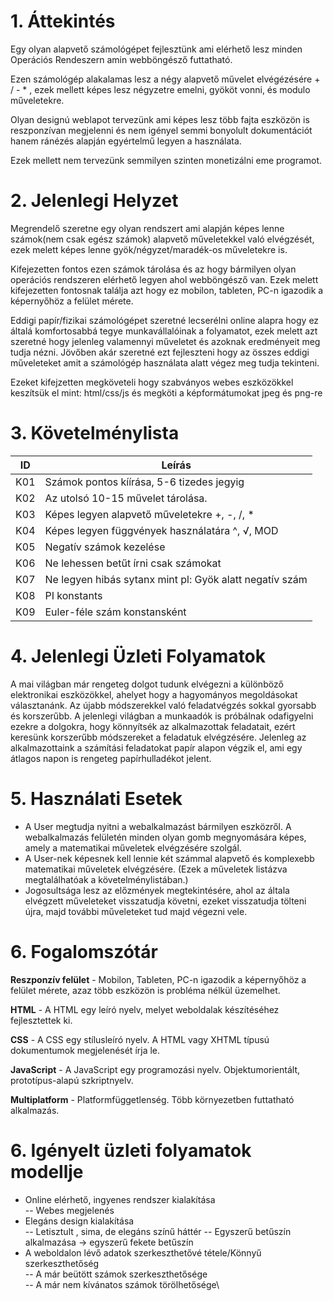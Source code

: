 1\. Áttekintés
==============
Egy olyan alapvető számológépet fejlesztünk ami elérhető lesz minden Operációs Rendeszern amin webböngésző futtatható. 

Ezen számológép alakalamas lesz a négy alapvető művelet elvégézésére + / - * , ezek mellett képes lesz négyzetre emelni, gyököt vonni, és modulo műveletekre.

Olyan designú weblapot tervezünk ami képes lesz több fajta eszközön is reszponzívan megjelenni és nem igényel semmi bonyolult dokumentációt hanem ránézés alapján egyértelmű legyen a használata.

Ezek mellett nem tervezünk semmilyen szinten monetizálni eme programot.


2\. Jelenlegi Helyzet 
=====================
Megrendelő szeretne egy olyan rendszert
ami alapján képes lenne számok(nem csak egész számok) alapvető műveletekkel való elvégzését, ezek melett képes lenne gyök/négyzet/maradék-os műveletekre is. 

Kifejezetten fontos ezen számok tárolása és az hogy bármilyen olyan operációs rendszeren elérhető legyen ahol webböngésző van. Ezek melett kifejezetten fontosnak találja azt hogy ez mobilon, tableten, PC-n igazodik a képernyőhöz a felület mérete. 

Eddigi papír/fizikai számológépet szeretné lecserélni online alapra hogy ez általá komfortosabbá tegye munkavállalóinak a folyamatot, ezek melett azt szeretné hogy jelenleg valamennyi műveletet és azoknak eredményeit meg tudja nézni. Jövőben akár szeretné ezt fejleszteni hogy az összes eddigi műveleteket amit a számológép használata alatt végez meg tudja tekinteni.

Ezeket kifejzetten megköveteli hogy szabványos webes eszközökkel keszítsük el mint: html/css/js és megköti a képformátumokat jpeg és png-re

3\. Követelménylista
====================
| ID | Leírás |
|----| ------ |
|K01| Számok pontos kíírása, 5-6 tizedes jegyig|
|K02| Az utolsó 10-15 művelet tárolása.|
|K03| Képes legyen alapvető műveletekre +, -, /, *|
|K04| Képes legyen függvények használatára ^, √, MOD|
|K05| Negatív számok kezelése|
|K06| Ne lehessen betűt írni csak számokat|
|K07| Ne legyen hibás sytanx mint pl: Gyök alatt negatív szám|
|K08| PI konstants|
|K09| Euler-féle szám konstansként|

4\. Jelenlegi Üzleti Folyamatok 
====================

A mai világban már rengeteg dolgot tudunk elvégezni a különböző elektronikai eszközökkel, ahelyet hogy a hagyományos megoldásokat választanánk. Az újabb módszerekkel való feladatvégzés sokkal gyorsabb és korszerűbb. A jelenlegi világban a munkaadók is próbálnak odafigyelni ezekre a dolgokra, hogy könnyítsék az alkalmazottak feladatait, ezért keresünk korszerűbb módszereket a feladatuk elvégzésére. Jelenleg az alkalmazottaink a számítási feladatokat papír alapon végzik el, ami egy átlagos napon is rengeteg papírhulladékot jelent.

5\. Használati Esetek
===============================
- A User megtudja nyitni a webalkalmazást bármilyen eszközről. A webalkalmazás felületén minden olyan gomb megnyomására képes, amely a matematikai műveletek elvégzésére szolgál.
- A User-nek képesnek kell lennie két számmal alapvető és komplexebb matematikai műveletek elvégzésére. (Ezek a műveletek listázva megtalálhatóak a követelménylistában.)
- Jogosultsága lesz az előzmények megtekintésére, ahol az általa elvégzett műveleteket visszatudja követni, ezeket visszatudja tölteni újra, majd további műveleteket tud majd végezni vele.

6\. Fogalomszótár
=========================
**Reszponzív felület** - Mobilon, Tableten, PC-n igazodik a
képernyőhöz a felület mérete, azaz több eszközön is probléma nélkül
üzemelhet.

**HTML** - A HTML egy leíró nyelv, melyet weboldalak készítéséhez fejlesztettek ki.

**CSS** - A CSS egy stílusleíró nyelv. A HTML vagy XHTML típusú dokumentumok megjelenését írja le.

**JavaScript** - A JavaScript egy programozási nyelv. Objektumorientált, prototípus-alapú szkriptnyelv.

**Multiplatform** - Platformfüggetlenség. Több környezetben futtatható alkalmazás.

6\. Igényelt üzleti folyamatok modellje
==============================
- Online elérhető, ingyenes rendszer kialakítása\
-- Webes megjelenés
- Elegáns design kialakítása\
-- Letisztult , sima, de elegáns színű háttér
-- Egyszerű betűszín alkalmazása -> egyszerű fekete betűszín
- A weboldalon lévő adatok szerkeszthetővé tétele/Könnyű szerkeszthetőség\
-- A már beütött számok szerkeszthetősége\
-- A már nem kívánatos számok törölhetősége\